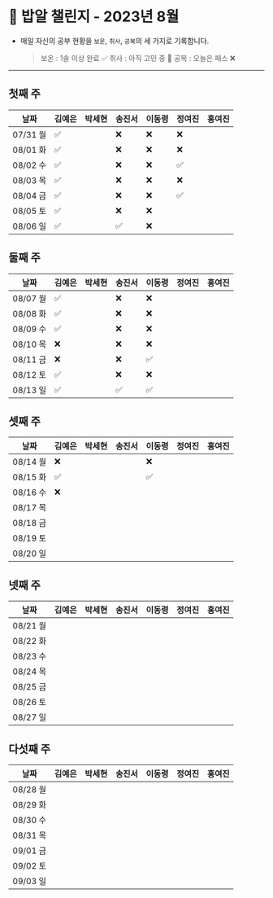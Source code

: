 # 🍚 밥알 챌린지 - 2023년 8월
- 매일 자신의 공부 현황을 `보온`, `취사`, `공복`의 세 가지로 기록합니다.
    
    > 보온 : 1솔 이상 완료 ✅
    취사 : 아직 고민 중 🤔
    공복 : 오늘은 패스 ❌
---

## 첫째 주

**날짜**|김예은|박세현|송진서|이동령|정여진|홍여진
---|---|---|---|---|---|---
07/31 월|✅| |❌|❌|❌| |
08/01 화|✅| |❌|❌|❌| |
08/02 수|✅| |❌|❌|✅| |
08/03 목|✅| |❌|❌|❌| |
08/04 금|✅| |❌|❌|✅| |
08/05 토|✅| |❌|❌| | |
08/06 일|✅| |✅|❌| | |


## 둘째 주

**날짜**|김예은|박세현|송진서|이동령|정여진|홍여진
---|---|---|---|---|---|---
08/07 월|✅| |❌|❌| | |
08/08 화|✅| |❌|❌| | |
08/09 수|✅| |❌|❌| | |
08/10 목|❌ | |❌|❌| | |
08/11 금|❌ | |❌|✅| | |
08/12 토|✅ | |❌|❌| | |
08/13 일|✅ | |✅|✅| | |

## 셋째 주

**날짜**|김예은|박세현|송진서|이동령|정여진|홍여진
---|---|---|---|---|---|---
08/14 월|❌| | |❌| | |
08/15 화|✅| | |✅| | |
08/16 수|❌ | | | | | |
08/17 목| | | | | | |
08/18 금| | | | | | |
08/19 토| | | | | | |
08/20 일| | | | | | |

## 넷째 주

**날짜**|김예은|박세현|송진서|이동령|정여진|홍여진
---|---|---|---|---|---|---
08/21 월| | | | | | |
08/22 화| | | | | | |
08/23 수| | | | | | |
08/24 목| | | | | | |
08/25 금| | | | | | |
08/26 토| | | | | | |
08/27 일| | | | | | |

## 다섯째 주

**날짜**|김예은|박세현|송진서|이동령|정여진|홍여진
---|---|---|---|---|---|---
08/28 월| | | | | | |
08/29 화| | | | | | |
08/30 수| | | | | | |
08/31 목| | | | | | |
09/01 금| | | | | | |
09/02 토| | | | | | |
09/03 일| | | | | | |
